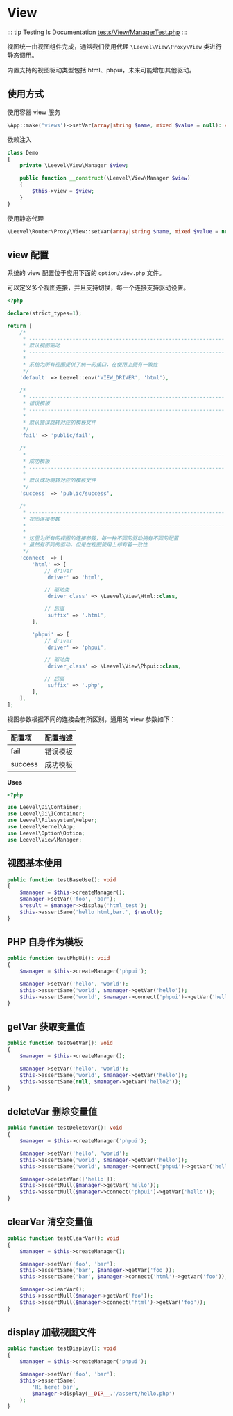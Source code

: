# View

::: tip Testing Is Documentation
[tests/View/ManagerTest.php](https://github.com/hunzhiwange/framework/blob/master/tests/View/ManagerTest.php)
:::
    
视图统一由视图组件完成，通常我们使用代理 `\Leevel\View\Proxy\View` 类进行静态调用。

内置支持的视图驱动类型包括 html、phpui，未来可能增加其他驱动。

## 使用方式

使用容器 view 服务

``` php
\App::make('views')->setVar(array|string $name, mixed $value = null): void;
```

依赖注入

``` php
class Demo
{
    private \Leevel\View\Manager $view;

    public function __construct(\Leevel\View\Manager $view)
    {
        $this->view = $view;
    }
}
```

使用静态代理

``` php
\Leevel\Router\Proxy\View::setVar(array|string $name, mixed $value = null): void;
```

## view 配置

系统的 view 配置位于应用下面的 `option/view.php` 文件。

可以定义多个视图连接，并且支持切换，每一个连接支持驱动设置。

``` php
<?php

declare(strict_types=1);

return [
    /*
     * ---------------------------------------------------------------
     * 默认视图驱动
     * ---------------------------------------------------------------
     *
     * 系统为所有视图提供了统一的接口，在使用上拥有一致性
     */
    'default' => Leevel::env('VIEW_DRIVER', 'html'),

    /*
     * ---------------------------------------------------------------
     * 错误模板
     * ---------------------------------------------------------------
     *
     * 默认错误跳转对应的模板文件
     */
    'fail' => 'public/fail',

    /*
     * ---------------------------------------------------------------
     * 成功模板
     * ---------------------------------------------------------------
     *
     * 默认成功跳转对应的模板文件
     */
    'success' => 'public/success',

    /*
     * ---------------------------------------------------------------
     * 视图连接参数
     * ---------------------------------------------------------------
     *
     * 这里为所有的视图的连接参数，每一种不同的驱动拥有不同的配置
     * 虽然有不同的驱动，但是在视图使用上却有着一致性
     */
    'connect' => [
        'html' => [
            // driver
            'driver' => 'html',

            // 驱动类
            'driver_class' => \Leevel\View\Html::class,

            // 后缀
            'suffix' => '.html',
        ],

        'phpui' => [
            // driver
            'driver' => 'phpui',

            // 驱动类
            'driver_class' => \Leevel\View\Phpui::class,

            // 后缀
            'suffix' => '.php',
        ],
    ],
];

```

视图参数根据不同的连接会有所区别，通用的 view 参数如下：

|配置项|配置描述|
|:-|:-|
|fail|错误模板|
|success|成功模板|


**Uses**

``` php
<?php

use Leevel\Di\Container;
use Leevel\Di\IContainer;
use Leevel\Filesystem\Helper;
use Leevel\Kernel\App;
use Leevel\Option\Option;
use Leevel\View\Manager;
```

## 视图基本使用

``` php
public function testBaseUse(): void
{
    $manager = $this->createManager();
    $manager->setVar('foo', 'bar');
    $result = $manager->display('html_test');
    $this->assertSame('hello html,bar.', $result);
}
```
    
## PHP 自身作为模板

``` php
public function testPhpUi(): void
{
    $manager = $this->createManager('phpui');

    $manager->setVar('hello', 'world');
    $this->assertSame('world', $manager->getVar('hello'));
    $this->assertSame('world', $manager->connect('phpui')->getVar('hello'));
}
```
    
## getVar 获取变量值

``` php
public function testGetVar(): void
{
    $manager = $this->createManager();

    $manager->setVar('hello', 'world');
    $this->assertSame('world', $manager->getVar('hello'));
    $this->assertSame(null, $manager->getVar('hello2'));
}
```
    
## deleteVar 删除变量值

``` php
public function testDeleteVar(): void
{
    $manager = $this->createManager('phpui');

    $manager->setVar('hello', 'world');
    $this->assertSame('world', $manager->getVar('hello'));
    $this->assertSame('world', $manager->connect('phpui')->getVar('hello'));

    $manager->deleteVar(['hello']);
    $this->assertNull($manager->getVar('hello'));
    $this->assertNull($manager->connect('phpui')->getVar('hello'));
}
```
    
## clearVar 清空变量值

``` php
public function testClearVar(): void
{
    $manager = $this->createManager();

    $manager->setVar('foo', 'bar');
    $this->assertSame('bar', $manager->getVar('foo'));
    $this->assertSame('bar', $manager->connect('html')->getVar('foo'));

    $manager->clearVar();
    $this->assertNull($manager->getVar('foo'));
    $this->assertNull($manager->connect('html')->getVar('foo'));
}
```
    
## display 加载视图文件

``` php
public function testDisplay(): void
{
    $manager = $this->createManager('phpui');

    $manager->setVar('foo', 'bar');
    $this->assertSame(
        'Hi here! bar',
        $manager->display(__DIR__.'/assert/hello.php')
    );
}
```